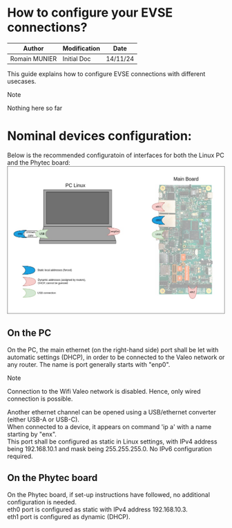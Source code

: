 # How to configure your EVSE connections?

| Author                 | Modification        | Date      |
| ---------------------- | ------------------- | ------------------- |
| Romain MUNIER          | Initial Doc         | 14/11/24            |

This guide explains how to configure EVSE connections with different usecases.

> [!NOTE]  
> Nothing here so far

# Nominal devices configuration:
Below is the recommended configuratoin of interfaces for both the Linux PC and the Phytec board:
![set-up](https://github.com/romain-valeo/EVSE-connections/blob/main/Phytec-connections-set-up.jpg "set-up")

## On the PC
On the PC, the main ethernet (on the right-hand side) port shall be let with automatic settings (DHCP), in order to be connected to the Valeo network or any router.
The name is port generally starts with "enp0".

> [!NOTE]  
> Connection to the Wifi Valeo network is disabled. Hence, only wired connection is possible.

Another ethernet channel can be opened using a USB/ethernet converter (either USB-A or USB-C).\
When connected to a device, it appears on command 'ip a' with a name starting by "enx".\
This port shall be configured as static in Linux settings, with IPv4 address being 192.168.10.1 and mask being 255.255.255.0. No IPv6 configuration required.

## On the Phytec board
On the Phytec board, if set-up instructions have followed, no additional configuration is needed.\
eth0 port is configured as static with IPv4 address 192.168.10.3.\
eth1 port is configured as dynamic (DHCP).
